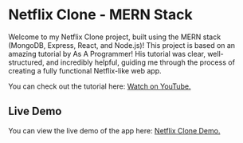 # Netflix Clone - MERN Stack
Welcome to my Netflix Clone project, built using the MERN stack (MongoDB, Express, React, and Node.js)! This project is based on an amazing tutorial by As A Programmer! His tutorial was clear, well-structured, and incredibly helpful, guiding me through the process of creating a fully functional Netflix-like web app.

You can check out the tutorial here: [Watch on YouTube.](https://youtu.be/gRroBZczKAU?si=e4PoA0eeEQLHKnBB)

## Live Demo
You can view the live demo of the app here: [Netflix Clone Demo.](https://mernstack-netflix-clone.onrender.com)
